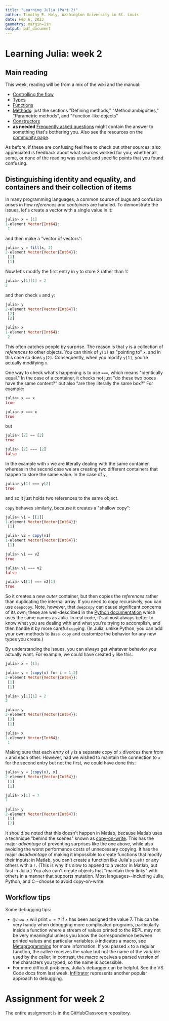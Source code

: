 ```yaml
---
title: "Learning Julia (Part 2)"
author: Timothy E. Holy, Washington University in St. Louis
date: Feb 6, 2023
geometry: margin=1in
output: pdf_document
---
```


# Learning Julia: week 2

## Main reading

This week, reading will be from a mix of the wiki and the manual:

- [Controlling the flow](https://en.wikibooks.org/wiki/Introducing_Julia/Controlling_the_flow)
- [Types](https://en.wikibooks.org/wiki/Introducing_Julia/Types)
- [Functions](https://docs.julialang.org/en/v1/manual/functions/)
- [Methods](https://docs.julialang.org/en/v1/manual/methods/): just the sections "Defining methods," "Method ambiguities," "Parametric methods", and "Function-like objects"
- [Constructors](https://docs.julialang.org/en/v1/manual/constructors/)
- **as needed** [Frequently asked questions](https://docs.julialang.org/en/v1/manual/faq/) might contain the answer to something that's bothering you. Also see the resources on the [community page](https://julialang.org/community/).

As before, if these are confusing feel free to check out other sources; also appreciated is feedback about what sources worked for you; whether all, some, or none of the reading was useful; and specific points that you found confusing.

## Distinguishing identity and equality, and containers and their collection of items

In many programming languages, a common source of bugs and confusion arises in how *references* and *containers* are handled. To demonstrate the issues, let's create a vector with a single value in it:

```julia
julia> x = [1]
1-element Vector{Int64}:
 1
```

and then make a "vector of vectors":

```julia
julia> y = fill(x, 2)
2-element Vector{Vector{Int64}}:
 [1]
 [1]
```

Now let's modify the first entry in `y` to store 2 rather than 1:

```julia
julia> y[1][1] = 2
2
```

and then check `x` and `y`:

```julia
julia> y
2-element Vector{Vector{Int64}}:
 [2]
 [2]

julia> x
1-element Vector{Int64}:
 2
```

This often catches people by surprise. The reason is that `y` is a collection of *references* to other objects. You can think of `y[1]` as "pointing to" `x`, and in this case so does `y[2]`. Consequently, when you modify `y[1]`, you're actually modifying `x`.

One way to check what's happening is to use `===`, which means "identically equal." In the case of a container, it checks not just "do these two boxes have the same content?" but also "are they literally the same box?"  For example:

```julia
julia> x == x
true

julia> x === x
true
```

but

```julia
julia> [2] == [2]
true

julia> [2] === [2]
false
```

In the example with `x` we are literally dealing with the same container, whereas in the second case we are creating two different containers that happen to store the same value. In the case of `y`,

```julia
julia> y[1] === y[2]
true
```

and so it just holds two references to the same object.

`copy` behaves similarly, because it creates a "shallow copy":

```julia
julia> v1 = [[1]]
1-element Vector{Vector{Int64}}:
 [1]

julia> v2 = copy(v1)
1-element Vector{Vector{Int64}}:
 [1]

julia> v1 == v2
true

julia> v1 === v2
false

julia> v1[1] === v2[1]
true
```

So it creates a new *outer* container, but then copies the *references* rather than duplicating the internal array. If you need to copy recursively, you can use `deepcopy`. Note, however, that `deepcopy` can cause significant concerns of its own; these are well-described in the [Python documentation](https://docs.python.org/3/library/copy.html) which uses the same names as Julia. In real code, it's almost always better to know what you are dealing with and what you're trying to accomplish, and then handle it by more careful `copy`ing. (In Julia, unlike Python, you can add your own methods to `Base.copy` and customize the behavior for any new types you create.)

By understanding the issues, you can always get whatever behavior you actually want. For example, we could have created `y` like this:

```julia
julia> x = [1];

julia> y = [copy(x) for i = 1:2]
2-element Vector{Vector{Int64}}:
 [1]
 [1]

julia> y[1][1] = 2
2

julia> y
2-element Vector{Vector{Int64}}:
 [2]
 [1]

julia> x
1-element Vector{Int64}:
 1
```

Making sure that each *entry* of `y` is a separate copy of `x` divorces them from `x` and each other. However, had we wished to maintain the connection to `x` for the second entry but not the first, we could have done this:

```julia
julia> y = [copy(x), x]
2-element Vector{Vector{Int64}}:
 [1]
 [1]

julia> x[1] = 7
7

julia> y
2-element Vector{Vector{Int64}}:
 [1]
 [7]
```

It should be noted that this doesn't happen in Matlab, because Matlab uses a technique "behind the scenes" known as [copy-on-write](https://en.wikipedia.org/wiki/Copy-on-write). This has the major *advantage* of preventing surprises like the one above, while also avoiding the worst performance costs of unnecessary copying. It has the major *disadvantage* of making it impossible to create functions that modify their inputs: in Matlab, you can't create a function like Julia's `push!` or any others with a `!`. (This is why it's slow to append to a vector in Matlab, but fast in Julia.) You also can't create objects that "maintain their links" with others in a manner that supports mutation. Most languages--including Julia, Python, and C--choose to avoid copy-on-write.

## Workflow tips

Some debugging tips:

- `@show x` will print `x = 7` if `x` has been assigned the value 7.  This can be very handy when debugging more complicated programs, particularly inside a function where a stream of values printed to the REPL may not be very meaningful unless you know the correspondence between printed values and particular variables.
  `@` indicates a macro, see [Metaprogramming](https://docs.julialang.org/en/v1/manual/metaprogramming/) for more information.  If you passed `x` to a regular function, the callee receives the value but not the name of the variable used by the caller; in contrast, the macro receives a parsed version of the characters you typed, so the name is accessible.
- For more difficult problems, Julia's debugger can be helpful.  See the VS Code docs from last week.  [Infiltrator](https://github.com/JuliaDebug/Infiltrator.jl) represents another popular approach to debugging.

# Assignment for week 2

The entire assignment is in the GitHubClassroom repository.